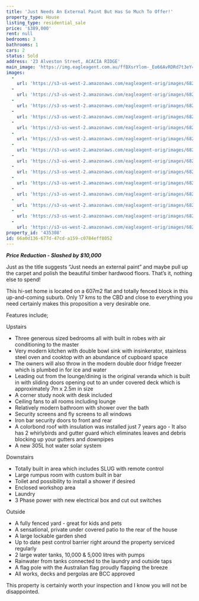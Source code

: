 ```yaml
---
title: 'Just Needs An External Paint But Has So Much To Offer!'
property_type: House
listing_type: residential_sale
price: '$389,000'
rent: null
bedrooms: 3
bathrooms: 1
cars: 2
status: Sold
address: '23 Alveston Street, ACACIA RIDGE'
main_image: 'https://img.eagleagent.com.au/ffBXsrYlom-_Eo66AvRDRd7t3eY=/1280x854/smart/https://s3-us-west-2.amazonaws.com/eagleagent-orig/images/6823045/117642331-image-M.jpg'
images:
  -
    url: 'https://s3-us-west-2.amazonaws.com/eagleagent-orig/images/6823058/117642331-image-N.jpg'
  -
    url: 'https://s3-us-west-2.amazonaws.com/eagleagent-orig/images/6823057/117642331-image-L.jpg'
  -
    url: 'https://s3-us-west-2.amazonaws.com/eagleagent-orig/images/6823056/117642331-image-K.jpg'
  -
    url: 'https://s3-us-west-2.amazonaws.com/eagleagent-orig/images/6823055/117642331-image-J.jpg'
  -
    url: 'https://s3-us-west-2.amazonaws.com/eagleagent-orig/images/6823054/117642331-image-I.jpg'
  -
    url: 'https://s3-us-west-2.amazonaws.com/eagleagent-orig/images/6823053/117642331-image-H.jpg'
  -
    url: 'https://s3-us-west-2.amazonaws.com/eagleagent-orig/images/6823052/117642331-image-G.jpg'
  -
    url: 'https://s3-us-west-2.amazonaws.com/eagleagent-orig/images/6823051/117642331-image-F.jpg'
  -
    url: 'https://s3-us-west-2.amazonaws.com/eagleagent-orig/images/6823050/117642331-image-E.jpg'
  -
    url: 'https://s3-us-west-2.amazonaws.com/eagleagent-orig/images/6823049/117642331-image-D.jpg'
  -
    url: 'https://s3-us-west-2.amazonaws.com/eagleagent-orig/images/6823048/117642331-image-C.jpg'
  -
    url: 'https://s3-us-west-2.amazonaws.com/eagleagent-orig/images/6823047/117642331-image-B.jpg'
  -
    url: 'https://s3-us-west-2.amazonaws.com/eagleagent-orig/images/6823046/117642331-image-A.jpg'
  -
    url: 'https://s3-us-west-2.amazonaws.com/eagleagent-orig/images/6823045/117642331-image-M.jpg'
property_id: '435308'
id: 66a0d136-677d-47cd-a159-c0784eff8052
---
```

***Price Reduction - Slashed by $10,000***

Just as the title suggests “Just needs an external paint” and maybe pull up the carpet and polish the beautiful timber hardwood floors. That’s it, nothing else to spend!

This hi-set home is located on a 607m2 flat and totally fenced block in this up-and-coming suburb. Only 17 kms to the CBD and close to everything you need certainly makes this proposition a very desirable one.

Features include;

Upstairs
*  Three generous sized bedrooms all with built in robes with air conditioning to the master
*  Very modern kitchen with double bowl sink with insinkerator, stainless steel oven and cooktop with an abundance of cupboard space
*  The owners will also throw in the modern double door fridge freezer which is plumbed in for ice and water
*  Leading out from the lounge/dining is the original veranda which is built in with sliding doors opening out to an under covered deck which is approximately 7m x 2.5m in size
*  A corner study nook with desk included
*  Ceiling fans to all rooms including lounge
*  Relatively modern bathroom with shower over the bath
*  Security screens and fly screens to all windows
*  Iron bar security doors to front and rear
*  A colorbond roof with insulation was installed just 7 years ago - It also has 2 whirlybirds and gutter guard which eliminates leaves and debris blocking up your gutters and downpipes
*  A new 305L hot water solar system

Downstairs
*  Totally built in area which includes SLUG with remote control
*  Large rumpus room with custom built in bar
*  Toilet and possibility to install a shower if desired
*  Enclosed workshop area
*  Laundry
*  3 Phase power with new electrical box and cut out switches

Outside

*  A fully fenced yard - great for kids and pets
*  A sensational, private under covered patio to the rear of the house
*  A large lockable garden shed
*  Up to date pest control barrier right around the property serviced regularly
*  2 large water tanks, 10,000 & 5,000 litres with pumps
*  Rainwater from tanks connected to the laundry and outside taps
*  A flag pole with the Australian flag proudly flapping the breeze
*  All works, decks and pergolas are BCC approved

This property is certainly worth your inspection and I know you will not be disappointed.